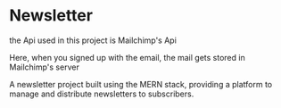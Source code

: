 # Newsletter
the Api used in this project is Mailchimp's Api

Here, when you signed up with the email, the mail gets stored in Mailchimp's server

A newsletter project built using the MERN stack, providing a platform to manage and distribute newsletters to subscribers.

